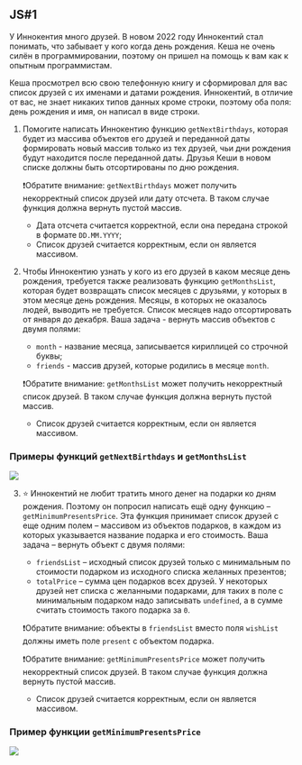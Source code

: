 ## JS#1
У Иннокентия много друзей. В новом 2022 году Иннокентий стал понимать, что забывает у кого когда день рождения. Кеша не очень силён в программировании, поэтому он пришел на помощь к вам как к опытным программистам.

Кеша просмотрел всю свою телефонную книгу и сформировал для вас список друзей с их именами и датами рождения. Иннокентий, в отличие от вас, не знает никаких типов данных кроме строки, поэтому оба поля: день рождения и имя, он написал в виде строки.

1. Помогите написать Иннокентию функцию ``getNextBirthdays``, которая будет из массива объектов его друзей и переданной даты формировать новый массив только из тех друзей, чьи дни рождения будут находится после переданной даты. Друзья Кеши в новом списке должны быть отсортированы по дню рождения.

	❗Обратите внимание: ``getNextBirthdays`` может получить некорректный список друзей или дату отсчета. В таком случае функция должна вернуть пустой массив.
	* Дата отсчета считается корректной, если она передана строкой в формате ``DD.MM.YYYY``;
	* Список друзей считается корректным, если он является массивом.

2. Чтобы Иннокентию узнать у кого из его друзей в каком месяце день рождения, требуется также реализовать функцию ``getMonthsList``, которая будет возвращать список месяцев с друзьями, у которых в этом месяце день рождения. Месяцы, в которых не оказалось людей, выводить не требуется. Список месяцев надо отсортировать от января до декабря. Ваша задача - вернуть массив объектов с двумя полями:
	* ``month`` - название месяца, записывается кириллицей со строчной буквы;
	* ``friends`` - массив друзей, которые родились в месяце ``month``.
		
	❗Обратите внимание: ``getMonthsList`` может получить некорректный список друзей. В таком случае функция должна вернуть пустой массив.
	* Список друзей считается корректным, если он является массивом.

### Примеры функций ``getNextBirthdays`` и ``getMonthsList``
![](https://lh4.googleusercontent.com/e7lAKScK08-CQP6OtOfcHaQ3CChbcjUeFA9enlbnnEVEbj7KdyWl3_EYC_-2ArwPLzPuAz4RqlNJAnaVF0DP0wJEjSbARH24t9s2RWfNDHCybYTTYDReuFUGGU_ydAaLBsnKnHMe)

3. ⭐ Иннокентий не любит тратить много денег на подарки ко дням рождения. Поэтому он попросил написать ещё одну функцию – ``getMinimumPresentsPrice``. Эта функция принимает список друзей с еще одним полем – массивом из объектов подарков, в каждом из которых указывается название подарка и его стоимость. Ваша задача – вернуть объект с двумя полями:
	* ``friendsList`` – исходный список друзей только с минимальным по стоимости подарком из исходного списка желанных презентов;
	* ``totalPrice`` – сумма цен подарков всех друзей. У некоторых друзей нет списка с желанными подарками, для таких в поле с минимальным подарком надо записывать ``undefined``, а в сумме считать стоимость такого подарка за ``0``.

	❗Обратите внимание: объекты в ``friendsList`` вместо поля ``wishList`` должны иметь поле ``present`` с объектом подарка.

	❗Обратите внимание: ``getMinimumPresentsPrice`` может получить некорректный список друзей. В таком случае функция должна вернуть пустой массив.
	* Список друзей считается корректным, если он является массивом.
	
### Пример функции ``getMinimumPresentsPrice``
![](https://lh5.googleusercontent.com/fx6eaReQn7N2v_mEkONwgCLY8CG0Anm5RGj89tBnMi803gPkCIP6ZCt5Q-aPBjpYoTNYJiGi8s-MsgLA0_FxrUWDxYtj1_Lci0oYOjrrr-fjxigr3ji0TZAzGmAEle1jFVy7--L2)
